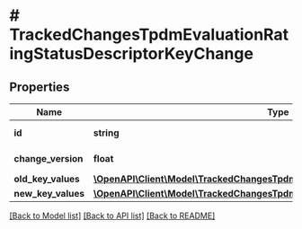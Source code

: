# # TrackedChangesTpdmEvaluationRatingStatusDescriptorKeyChange

## Properties

Name | Type | Description | Notes
------------ | ------------- | ------------- | -------------
**id** | **string** | Resource identifier | [optional]
**change_version** | **float** | Change version | [optional]
**old_key_values** | [**\OpenAPI\Client\Model\TrackedChangesTpdmEvaluationRatingStatusDescriptorKey**](TrackedChangesTpdmEvaluationRatingStatusDescriptorKey.md) |  | [optional]
**new_key_values** | [**\OpenAPI\Client\Model\TrackedChangesTpdmEvaluationRatingStatusDescriptorKey**](TrackedChangesTpdmEvaluationRatingStatusDescriptorKey.md) |  | [optional]

[[Back to Model list]](../../README.md#models) [[Back to API list]](../../README.md#endpoints) [[Back to README]](../../README.md)
